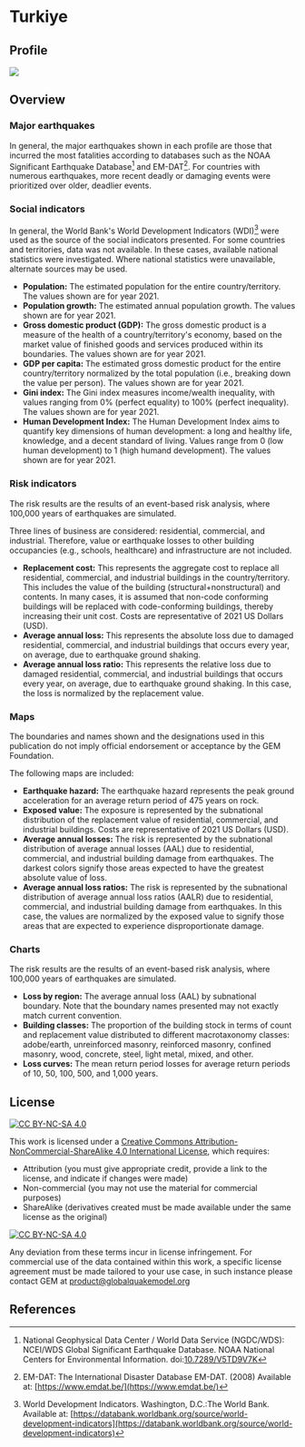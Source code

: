 # Turkiye

## Profile
![](seismic_risk_profile_Turkiye.png)

## Overview

### Major earthquakes

In general, the major earthquakes shown in each profile are those that incurred the most fatalities according to databases such as the NOAA Significant Earthquake Database[^1] and EM-DAT[^2]. For countries with numerous earthquakes, more recent deadly or damaging events were prioritized over older, deadlier events.

### Social indicators

In general, the World Bank's World Development Indicators (WDI)[^3] were used as the source of the social indicators presented. For some countries and territories, data was not available. In these cases, available national statistics were investigated. Where national statistics were unavailable, alternate sources may be used.

- **Population:** The estimated population for the entire country/territory. The values shown are for year 2021.
- **Population growth:** The estimated annual population growth. The values shown are for year 2021.
- **Gross domestic product (GDP):** The gross domestic product is a measure of the health of a country/territory's economy, based on the market value of finished goods and services produced within its boundaries. The values shown are for year 2021.
- **GDP per capita:** The estimated gross domestic product for the entire country/territory normalized by the total population (i.e., breaking down the value per person). The values shown are for year 2021.
- **Gini index:** The Gini index measures income/wealth inequality, with values ranging from 0% (perfect equality) to 100% (perfect inequality). The values shown are for year 2021.
- **Human Development Index:**  The Human Development Index aims to quantify key dimensions of human development: a long and healthy life, knowledge, and a decent standard of living. Values range from 0 (low human development) to 1 (high humand development). The values shown are for year 2021.

### Risk indicators

The risk results are the results of an event-based risk analysis, where 100,000 years of earthquakes are simulated.

Three lines of business are considered: residential, commercial, and industrial. Therefore, value or earthquake losses to other building occupancies (e.g., schools, healthcare) and infrastructure are not included.

- **Replacement cost:** This represents the aggregate cost to replace all residential, commercial, and industrial buildings in the country/territory. This includes the value of the building (structural+nonstructural) and contents. In many cases, it is assumed that non-code conforming buildings will be replaced with code-conforming buildings, thereby increasing their unit cost. Costs are representative of 2021 US Dollars (USD).
- **Average annual loss:** This represents the absolute loss due to damaged residential, commercial, and industrial buildings that occurs every year, on average, due to earthquake ground shaking.
- **Average annual loss ratio:** This represents the relative loss due to damaged residential, commercial, and industrial buildings that occurs every year, on average, due to earthquake ground shaking. In this case, the loss is normalized by the replacement value.

### Maps

The boundaries and names shown and the designations used in this publication do not imply official endorsement or acceptance by the GEM Foundation.

The following maps are included: 

- **Earthquake hazard:** The earthquake hazard represents the peak ground acceleration for an average return period of 475 years on rock.
- **Exposed value:** The exposure is represented by the subnational distribution of the replacement value of residential, commercial, and industrial buildings. Costs are representative of 2021 US Dollars (USD).
- **Average annual losses:** The risk is represented by the subnational distribution of average annual losses (AAL) due to residential, commercial, and industrial building damage from earthquakes. The darkest colors signify those areas expected to have the greatest absolute value of loss.
- **Average annual loss ratios:** The risk is represented by the subnational distribution of average annual loss ratios (AALR) due to residential, commercial, and industrial building damage from earthquakes. In this case, the values are normalized by the exposed value to signify those areas that are expected to experience disproportionate damage.

### Charts

The risk results are the results of an event-based risk analysis, where 100,000 years of earthquakes are simulated.

- **Loss by region:** The average annual loss (AAL) by subnational boundary. Note that the boundary names presented may not exactly match current convention.
- **Building classes:** The proportion of the  building stock in terms of count and replacement value distributed to different macrotaxonomy classes: adobe/earth, unreinforced masonry, reinforced masonry, confined masonry, wood, concrete, steel, light metal, mixed, and other.
- **Loss curves:** The mean return period losses for average return periods of 10, 50, 100, 500, and 1,000 years.

## License
[![CC BY-NC-SA 4.0][cc-by-nc-sa-shield]][cc-by-nc-sa]

This work is licensed under a
[Creative Commons Attribution-NonCommercial-ShareAlike 4.0 International License][cc-by-nc-sa], which requires:

* Attribution (you must give appropriate credit, provide a link to the license, and indicate if changes were made)
* Non-commercial (you may not use the material for commercial purposes)
* ShareAlike (derivatives created must be made available under the same license as the original)

[![CC BY-NC-SA 4.0][cc-by-nc-sa-image]][cc-by-nc-sa]

[cc-by-nc-sa]: http://creativecommons.org/licenses/by-nc-sa/4.0/
[cc-by-nc-sa-image]: https://licensebuttons.net/l/by-nc-sa/4.0/88x31.png
[cc-by-nc-sa-shield]: https://img.shields.io/badge/License-CC%20BY--NC--SA%204.0-lightgrey.svg

Any deviation from these terms incur in license infringement. For commercial use of the data contained within this work, a specific license agreement must be made tailored to your use case, in such instance please contact GEM at product@globalquakemodel.org

## References

[^1]: National Geophysical Data Center / World Data Service (NGDC/WDS): NCEI/WDS Global Significant Earthquake Database. NOAA National Centers for Environmental Information. doi:[10.7289/V5TD9V7K](https://doi.org/10.7289/V5TD9V7K)

[^2]: EM-DAT: The International Disaster Database EM-DAT. (2008) Available at: [https://www.emdat.be/](https://www.emdat.be/)

[^3]: World Development Indicators. Washington, D.C.:The World Bank. Available at: [https://databank.worldbank.org/source/world-development-indicators](https://databank.worldbank.org/source/world-development-indicators)
